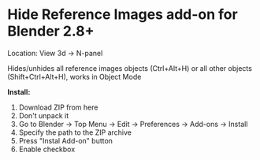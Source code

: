 # Hide Reference Images add-on for Blender 2.8+

Location: View 3d -> N-panel

Hides/unhides all reference images objects (Ctrl+Alt+H) or all other objects (Shift+Ctrl+Alt+H), works in Object Mode

<b>Install:</b>

1. Download ZIP from here
2. Don't unpack it
3. Go to Blender -> Top Menu -> Edit -> Preferences -> Add-ons -> Install
4. Specify the path to the ZIP archive
5. Press "Instal Add-on" button
6. Enable checkbox
